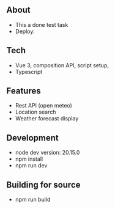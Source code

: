 ## About

-   This a done test task
-   Deploy:  

## Tech

-   Vue 3, composition API, script setup,
-   Typescript

## Features

-   Rest API (open meteo)
-   Location search
-   Weather forecast display

## Development

-   node dev version: 20.15.0
-   npm install
-   npm run dev

## Building for source

-   npm run build
